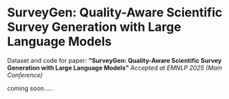 # SurveyGen: Quality-Aware Scientific Survey Generation with Large Language Models

Dataset and code for paper: **"SurveyGen: Quality-Aware Scientific Survey Generation with Large Language Models"**  *Accepted at EMNLP 2025 (Main Conference)*

coming soon.....

